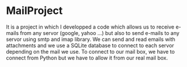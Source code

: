 # MailProject

It is a project in which I developped a code which allows us to receive e-mails from any servor (google, yahoo ...) but also to send e-mails to any servor using smtp and imap
library. 
We can send and read emails with attachments and we use a SQLite database to connect to each servor depending on the mail we use.
To connect to our mail box, we have to connect from Python but we have to allow it from our real mail box.

